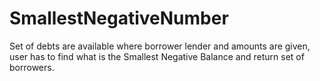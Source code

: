 # SmallestNegativeNumber
Set of debts are available where borrower lender and amounts are given, user has to find what is the Smallest Negative Balance and return set of borrowers. 
